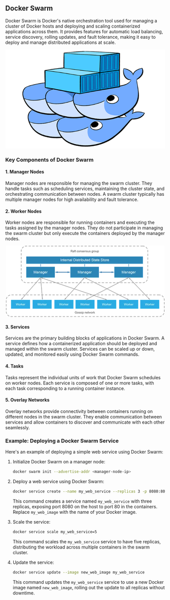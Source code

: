 ## Docker Swarm

Docker Swarm is Docker's native orchestration tool used for managing a cluster of Docker hosts and deploying and scaling containerized applications across them. It provides features for automatic load balancing, service discovery, rolling updates, and fault tolerance, making it easy to deploy and manage distributed applications at scale.

<div style="text-align:center">
    <img src="./images/docker-swarm-v2.png" alt="docker swarm">
</div>

### Key Components of Docker Swarm

#### 1. Manager Nodes

Manager nodes are responsible for managing the swarm cluster. They handle tasks such as scheduling services, maintaining the cluster state, and orchestrating communication between nodes. A swarm cluster typically has multiple manager nodes for high availability and fault tolerance.

#### 2. Worker Nodes

Worker nodes are responsible for running containers and executing the tasks assigned by the manager nodes. They do not participate in managing the swarm cluster but only execute the containers deployed by the manager nodes.

<div style="text-align:center">
    <img src="./images/Docker-Swarm-Networking-2.webp" alt="docker Swarm network">
</div>

#### 3. Services

Services are the primary building blocks of applications in Docker Swarm. A service defines how a containerized application should be deployed and managed within the swarm cluster. Services can be scaled up or down, updated, and monitored easily using Docker Swarm commands.

#### 4. Tasks

Tasks represent the individual units of work that Docker Swarm schedules on worker nodes. Each service is composed of one or more tasks, with each task corresponding to a running container instance.

#### 5. Overlay Networks

Overlay networks provide connectivity between containers running on different nodes in the swarm cluster. They enable communication between services and allow containers to discover and communicate with each other seamlessly.

### Example: Deploying a Docker Swarm Service

Here's an example of deploying a simple web service using Docker Swarm:

1. Initialize Docker Swarm on a manager node:

   ```bash
   docker swarm init --advertise-addr <manager-node-ip>
   ```

2. Deploy a web service using Docker Swarm:

   ```bash
   docker service create --name my_web_service --replicas 3 -p 8080:80 my_web_image
   ```

   This command creates a service named `my_web_service` with three replicas, exposing port 8080 on the host to port 80 in the containers. Replace `my_web_image` with the name of your Docker image.

3. Scale the service:

   ```bash
   docker service scale my_web_service=5
   ```

   This command scales the `my_web_service` service to have five replicas, distributing the workload across multiple containers in the swarm cluster.

4. Update the service:

   ```bash
   docker service update --image new_web_image my_web_service
   ```

   This command updates the `my_web_service` service to use a new Docker image named `new_web_image`, rolling out the update to all replicas without downtime.
